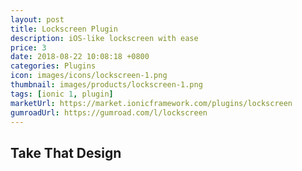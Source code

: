 ```yaml
---
layout: post
title: Lockscreen Plugin
description: iOS-like lockscreen with ease
price: 3
date: 2018-08-22 10:08:18 +0800
categories: Plugins
icon: images/icons/lockscreen-1.png
thumbnail: images/products/lockscreen-1.png
tags: [ionic 1, plugin]
marketUrl: https://market.ionicframework.com/plugins/lockscreen
gumroadUrl: https://gumroad.com/l/lockscreen
---
```


## Take That Design
